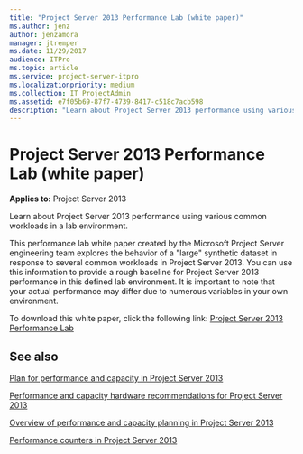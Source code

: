```yaml
---
title: "Project Server 2013 Performance Lab (white paper)"
ms.author: jenz
author: jenzamora
manager: jtremper
ms.date: 11/29/2017
audience: ITPro
ms.topic: article
ms.service: project-server-itpro
ms.localizationpriority: medium
ms.collection: IT_ProjectAdmin
ms.assetid: e7f05b69-87f7-4739-8417-c518c7acb598
description: "Learn about Project Server 2013 performance using various common workloads in a lab environment."
---
```


# Project Server 2013 Performance Lab (white paper)
 

**Applies to:** Project Server 2013<br/>

Learn about Project Server 2013 performance using various common workloads in a lab environment.
  
This performance lab white paper created by the Microsoft Project Server engineering team explores the behavior of a "large" synthetic dataset in response to several common workloads in Project Server 2013. You can use this information to provide a rough baseline for Project Server 2013 performance in this defined lab environment. It is important to note that your actual performance may differ due to numerous variables in your own environment.
  
To download this white paper, click the following link: [Project Server 2013 Performance Lab](https://go.microsoft.com/fwlink/p/?LinkId=276785)
  
## See also


[Plan for performance and capacity in Project Server 2013](plan-for-performance-and-capacity-in-project-server-2013.md)
  
[Performance and capacity hardware recommendations for Project Server 2013](performance-and-capacity-hardware-recommendations-for-project-server-2013.md)
  
[Overview of performance and capacity planning in Project Server 2013](overview-of-performance-and-capacity-planning-in-project-server-2013.md)
  
[Performance counters in Project Server 2013](performance-counters-in-project-server-2013.md)

